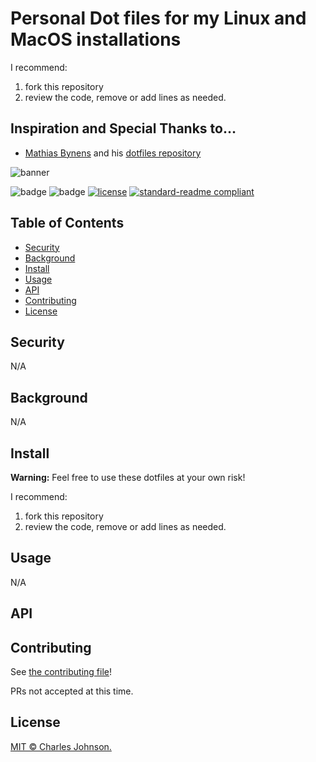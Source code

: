 # Personal Dot files for my Linux and MacOS installations

I recommend:
1) fork this repository
1) review the code, remove or add lines as needed.

## Inspiration and Special Thanks to…

* [Mathias Bynens](https://mathiasbynens.be/) and his [dotfiles repository](https://github.com/mathiasbynens/dotfiles)


![banner]()

![badge]()
![badge]()
[![license](https://img.shields.io/github/license/:cjohnson496/:dotfiles.svg)](LICENSE)
[![standard-readme compliant](https://img.shields.io/badge/readme%20style-standard-brightgreen.svg?style=flat-square)](https://github.com/RichardLitt/standard-readme)


## Table of Contents

- [Security](#security)
- [Background](#background)
- [Install](#install)
- [Usage](#usage)
- [API](#api)
- [Contributing](#contributing)
- [License](#license)

## Security

N/A

## Background

N/A

## Install

**Warning:** Feel free to use these dotfiles at your own risk! 

I recommend:
1) fork this repository
1) review the code, remove or add lines as needed.

## Usage

N/A

## API

## Contributing

See [the contributing file](CONTRIBUTING.md)!

PRs not accepted at this time.

## License

[MIT © Charles Johnson.](../LICENSE)
